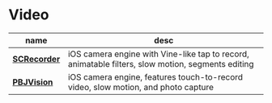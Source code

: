 # Video

 name | desc |
------|------|
**[SCRecorder](https://github.com/rFlex/SCRecorder)** | iOS camera engine with Vine-like tap to record, animatable filters, slow motion, segments editing
**[PBJVision](https://github.com/piemonte/PBJVision)** | iOS camera engine, features touch-to-record video, slow motion, and photo capture
